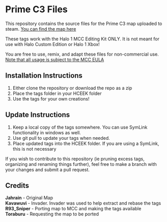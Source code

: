 # Prime C3 Files
This repository contains the source files for the Prime C3 map uploaded to steam. [You can find the map here](https://steamcommunity.com/sharedfiles/filedetails/?id=3007590658)

These tags work with the Halo 1 MCC Editing Kit ONLY. It is not meant for use with Halo Custom Edition or Halo 1 Xbox!

You are free to use, remix, and adapt these files for non-commercial use. [Note that all usage is subject to the MCC EULA](https://www.halowaypoint.com/halo-the-master-chief-collection/eula)


Installation Instructions
----------------------------------------------------------------------------------------------
1. Either clone the repository or download the repo as a zip
2. Place the tags folder in your HCEEK folder
3. Use the tags for your own creations!


Update Instructions
----------------------------------------------------------------------------------------------
1. Keep a local copy of the tags somewhere. You can use SymLink functionality in windows as well.
2. Use git pull to update your tags when needed.
3. Place updated tags into the HCEEK folder. If you are using a SymLink, this is not necessary


If you wish to contribute to this repository (ie pruning excess tags, organizing and renaming things further), feel free to make a branch with your changes and submit a pull request.


Credits
----------------------------------------------------------------------------------------------
**Jahrain** - Original Map</br>
**Kavawuvi** - Invader. Invader was used to help extract and rebase the tags</br>
**R93_Sniper** - Porting map to MCC and making the tags available</br>
**Toraburu** - Requesting the map to be ported
